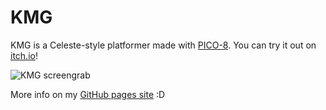 # KMG
KMG is a Celeste-style platformer made with [PICO-8](https://www.lexaloffle.com/pico-8.php).
You can try it out on [itch.io](https://chunkilu.itch.io/kmg)!

![KMG screengrab](./KMG.gif)

More info on my [GitHub pages site](https://connorryanbaker.github.io/kmg/best-fifteen-bucks-i-ever-spent/) :D
